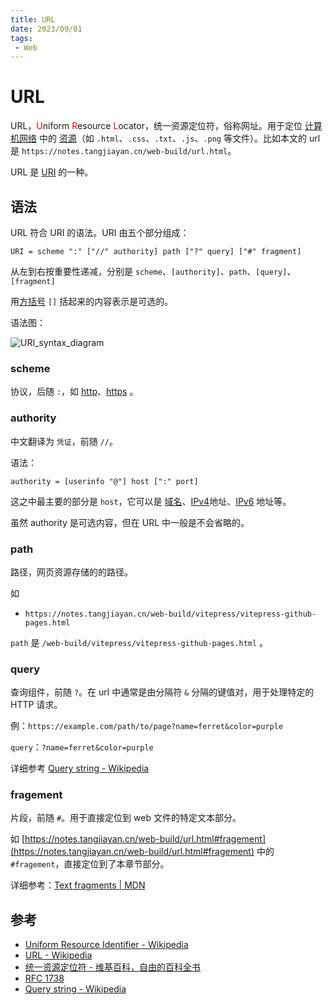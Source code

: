 ```yaml
---
title: URL
date: 2023/09/01
tags: 
 - Web
---
```


# URL

URL，<span style="color:red">U</span>niform <span style="color:red">R</span>esource <span style="color:red">L</span>ocator，统一资源定位符，俗称网址。用于定位 [计算机网络](https://en.wikipedia.org/wiki/Computer_network) 中的 [资源](https://en.wikipedia.org/wiki/Web_resource)（如 `.html`、`.css`、`.txt`、`.js`、`.png` 等文件）。比如本文的 url 是 `https://notes.tangjiayan.cn/web-build/url.html`。

URL 是 [URI](https://en.wikipedia.org/wiki/Uniform_Resource_Identifier) 的一种。

## 语法

URL 符合 URI 的语法。URI 由五个部分组成：

```
URI = scheme ":" ["//" authority] path ["?" query] ["#" fragment]
```

从左到右按重要性递减，分别是 `scheme`、`[authority]`、`path`、`[query]`、`[fragment]`

用[方括号](https://en.wikipedia.org/wiki/Bracket#Square_brackets) `[]` 括起来的内容表示是可选的。

语法图：

![URI_syntax_diagram](https://upload.wikimedia.org/wikipedia/commons/d/d6/URI_syntax_diagram.svg)

### scheme

协议，后随 `:`，如 [http](https://en.wikipedia.org/wiki/Hypertext_Transfer_Protocol)、[https](https://en.wikipedia.org/wiki/HTTP_Secure) 。

### authority

中文翻译为 `凭证`，前随 `//`。

语法：

```
authority = [userinfo "@"] host [":" port]
```

这之中最主要的部分是 `host`，它可以是 [域名](https://en.wikipedia.org/wiki/Domain_name)、[IPv4](https://en.wikipedia.org/wiki/IPv4)地址、[IPv6](https://en.wikipedia.org/wiki/IPv6) 地址等。

虽然 authority 是可选内容，但在 URL 中一般是不会省略的。

### path

路径，网页资源存储的的路径。

如

- `https://notes.tangjiayan.cn/web-build/vitepress/vitepress-github-pages.html`

`path` 是 `/web-build/vitepress/vitepress-github-pages.html` 。

### query

查询组件，前随 `?`。在 url 中通常是由分隔符 `&` 分隔的键值对，用于处理特定的 HTTP 请求。

例：`https://example.com/path/to/page?name=ferret&color=purple`

`query`：`?name=ferret&color=purple`

详细参考 [Query string - Wikipedia](https://en.wikipedia.org/wiki/Query_string)

### fragement

片段，前随 `#`。用于直接定位到 web 文件的特定文本部分。

如 [https://notes.tangjiayan.cn/web-build/url.html#fragement](https://notes.tangjiayan.cn/web-build/url.html#fragement) 中的 `#fragement`，直接定位到了本章节部分。

详细参考：[Text fragments | MDN](https://developer.mozilla.org/en-US/docs/Web/Text_fragments)

## 参考

- [Uniform Resource Identifier - Wikipedia](https://en.wikipedia.org/wiki/Uniform_Resource_Identifier)
- [URL - Wikipedia](https://en.wikipedia.org/wiki/URL)
- [统一资源定位符 - 维基百科，自由的百科全书](https://zh.wikipedia.org/wiki/%E7%BB%9F%E4%B8%80%E8%B5%84%E6%BA%90%E5%AE%9A%E4%BD%8D%E7%AC%A6)
- [RFC 1738](https://datatracker.ietf.org/doc/html/rfc1738)
- [Query string - Wikipedia](https://en.wikipedia.org/wiki/Query_string)
